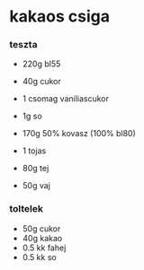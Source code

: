 # kakaos csiga

### teszta

- 220g bl55
- 40g cukor
- 1 csomag vaniliascukor
- 1g so
- 170g 50% kovasz (100% bl80)

- 1 tojas
- 80g tej

- 50g vaj

### toltelek

- 50g cukor
- 40g kakao
- 0.5 kk fahej
- 0.5 kk so